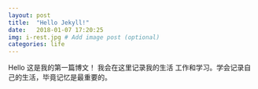 ```yaml
---
layout: post
title:  "Hello Jekyll!"
date:   2018-01-07 17:20:25
img: i-rest.jpg # Add image post (optional)
categories: life
---
```


Hello 这是我的第一篇博文！
我会在这里记录我的生活 工作和学习。学会记录自己的生活，毕竟记忆是最重要的。